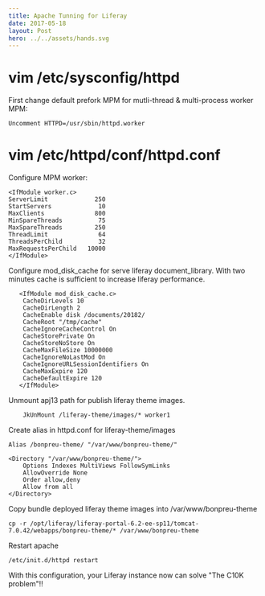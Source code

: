 ```yaml
---
title: Apache Tunning for Liferay
date: 2017-05-18
layout: Post
hero: ../../assets/hands.svg
---
```


# vim /etc/sysconfig/httpd

First change default prefork MPM for mutli-thread & multi-process worker MPM:

```
Uncomment HTTPD=/usr/sbin/httpd.worker
```

# vim /etc/httpd/conf/httpd.conf

Configure MPM worker:

```
<IfModule worker.c>
ServerLimit             250
StartServers             10
MaxClients              800
MinSpareThreads          75
MaxSpareThreads         250
ThreadLimit              64
ThreadsPerChild          32
MaxRequestsPerChild   10000
</IfModule>

```

Configure mod_disk_cache for serve liferay document_library. With two minutes cache is sufficient to increase liferay performance.

```
   <IfModule mod_disk_cache.c>
    CacheDirLevels 10
    CacheDirLength 2
    CacheEnable disk /documents/20182/
    CacheRoot "/tmp/cache"
    CacheIgnoreCacheControl On
    CacheStorePrivate On
    CacheStoreNoStore On
    CacheMaxFileSize 10000000
    CacheIgnoreNoLastMod On
    CacheIgnoreURLSessionIdentifiers On
    CacheMaxExpire 120
    CacheDefaultExpire 120
   </IfModule>

```

Unmount apj13 path for publish liferay theme images.

```
    JkUnMount /liferay-theme/images/* worker1
```

Create alias in httpd.conf for liferay-theme/images

```
Alias /bonpreu-theme/ "/var/www/bonpreu-theme/"

<Directory "/var/www/bonpreu-theme/">
    Options Indexes MultiViews FollowSymLinks
    AllowOverride None
    Order allow,deny
    Allow from all
</Directory>

```
Copy bundle deployed liferay theme images into /var/www/bonpreu-theme

```
cp -r /opt/liferay/liferay-portal-6.2-ee-sp11/tomcat-7.0.42/webapps/bonpreu-theme/* /var/www/bonpreu-theme
```

Restart apache

```
/etc/init.d/httpd restart
```

With this configuration, your Liferay instance now can solve "The C10K problem"!!

